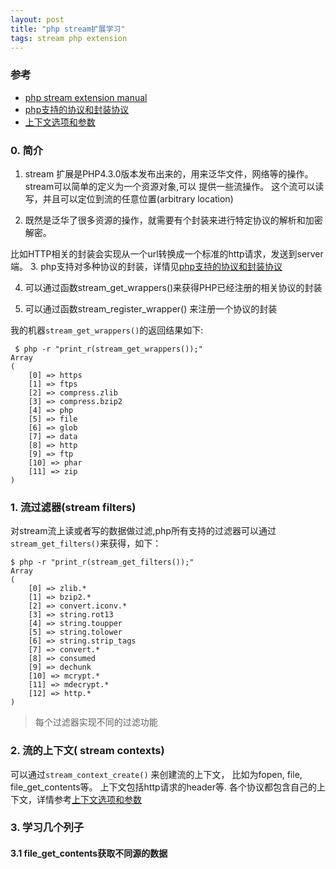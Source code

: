 ```yaml
---
layout: post
title: "php stream扩展学习"
tags: stream php extension
---
```



### 参考
* [php stream extension manual ](http://php.net/manual/zh/intro.stream.php)
* [php支持的协议和封装协议](http://php.net/manual/zh/wrappers.php) 
* [上下文选项和参数](http://php.net/manual/zh/context.php)

### 0. 简介

1. stream 扩展是PHP4.3.0版本发布出来的，用来泛华文件，网络等的操作。
stream可以简单的定义为一个资源对象,可以 提供一些流操作。
这个流可以读写，并且可以定位到流的任意位置(arbitrary location)

2. 既然是泛华了很多资源的操作，就需要有个封装来进行特定协议的解析和加密解密。

比如HTTP相关的封装会实现从一个url转换成一个标准的http请求，发送到server端。
3. php支持对多种协议的封装，详情见[php支持的协议和封装协议](http://php.net/manual/zh/wrappers.php) 

4. 可以通过函数stream_get_wrappers()来获得PHP已经注册的相关协议的封装

5. 可以通过函数stream_register_wrapper() 来注册一个协议的封装



我的机器`stream_get_wrappers()`的返回结果如下: 

```
 $ php -r "print_r(stream_get_wrappers());"
Array
(
    [0] => https
    [1] => ftps
    [2] => compress.zlib
    [3] => compress.bzip2
    [4] => php
    [5] => file
    [6] => glob
    [7] => data
    [8] => http
    [9] => ftp
    [10] => phar
    [11] => zip
)
```

### 1. 流过滤器(stream filters)

对stream流上读或者写的数据做过滤,php所有支持的过滤器可以通过`stream_get_filters()`来获得，如下：

```
$ php -r "print_r(stream_get_filters());"
Array
(
    [0] => zlib.*
    [1] => bzip2.*
    [2] => convert.iconv.*
    [3] => string.rot13
    [4] => string.toupper
    [5] => string.tolower
    [6] => string.strip_tags
    [7] => convert.*
    [8] => consumed
    [9] => dechunk
    [10] => mcrypt.*
    [11] => mdecrypt.*
    [12] => http.*
)
```

> 每个过滤器实现不同的过滤功能

### 2. 流的上下文( stream contexts)

可以通过`stream_context_create()` 来创建流的上下文， 比如为fopen, file, file_get_contents等。
上下文包括http请求的header等. 各个协议都包含自己的上下文，详情参考[上下文选项和参数](http://php.net/manual/zh/context.php)


### 3. 学习几个列子
#### 3.1 file_get_contents获取不同源的数据

```
```





